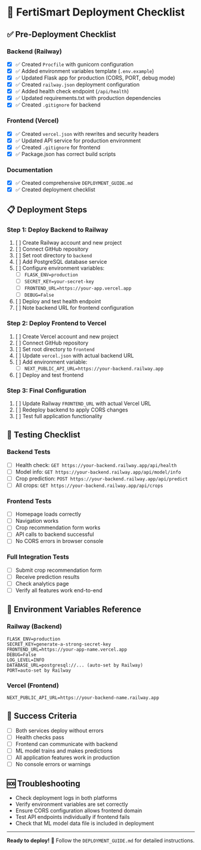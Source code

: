 # 🚀 FertiSmart Deployment Checklist

## ✅ Pre-Deployment Checklist

### Backend (Railway)
- [x] ✅ Created `Procfile` with gunicorn configuration
- [x] ✅ Added environment variables template (`.env.example`)
- [x] ✅ Updated Flask app for production (CORS, PORT, debug mode)
- [x] ✅ Created `railway.json` deployment configuration
- [x] ✅ Added health check endpoint (`/api/health`)
- [x] ✅ Updated requirements.txt with production dependencies
- [x] ✅ Created `.gitignore` for backend

### Frontend (Vercel)
- [x] ✅ Created `vercel.json` with rewrites and security headers
- [x] ✅ Updated API service for production environment
- [x] ✅ Created `.gitignore` for frontend
- [x] ✅ Package.json has correct build scripts

### Documentation
- [x] ✅ Created comprehensive `DEPLOYMENT_GUIDE.md`
- [x] ✅ Created deployment checklist

## 📋 Deployment Steps

### Step 1: Deploy Backend to Railway
1. [ ] Create Railway account and new project
2. [ ] Connect GitHub repository
3. [ ] Set root directory to `backend`
4. [ ] Add PostgreSQL database service
5. [ ] Configure environment variables:
   - [ ] `FLASK_ENV=production`
   - [ ] `SECRET_KEY=your-secret-key`
   - [ ] `FRONTEND_URL=https://your-app.vercel.app`
   - [ ] `DEBUG=False`
6. [ ] Deploy and test health endpoint
7. [ ] Note backend URL for frontend configuration

### Step 2: Deploy Frontend to Vercel
1. [ ] Create Vercel account and new project
2. [ ] Connect GitHub repository
3. [ ] Set root directory to `frontend`
4. [ ] Update `vercel.json` with actual backend URL
5. [ ] Add environment variable:
   - [ ] `NEXT_PUBLIC_API_URL=https://your-backend.railway.app`
6. [ ] Deploy and test frontend

### Step 3: Final Configuration
1. [ ] Update Railway `FRONTEND_URL` with actual Vercel URL
2. [ ] Redeploy backend to apply CORS changes
3. [ ] Test full application functionality

## 🧪 Testing Checklist

### Backend Tests
- [ ] Health check: `GET https://your-backend.railway.app/api/health`
- [ ] Model info: `GET https://your-backend.railway.app/api/model/info`
- [ ] Crop prediction: `POST https://your-backend.railway.app/api/predict`
- [ ] All crops: `GET https://your-backend.railway.app/api/crops`

### Frontend Tests
- [ ] Homepage loads correctly
- [ ] Navigation works
- [ ] Crop recommendation form works
- [ ] API calls to backend successful
- [ ] No CORS errors in browser console

### Full Integration Tests
- [ ] Submit crop recommendation form
- [ ] Receive prediction results
- [ ] Check analytics page
- [ ] Verify all features work end-to-end

## 🔧 Environment Variables Reference

### Railway (Backend)
```
FLASK_ENV=production
SECRET_KEY=generate-a-strong-secret-key
FRONTEND_URL=https://your-app-name.vercel.app
DEBUG=False
LOG_LEVEL=INFO
DATABASE_URL=postgresql://... (auto-set by Railway)
PORT=auto-set by Railway
```

### Vercel (Frontend)
```
NEXT_PUBLIC_API_URL=https://your-backend-name.railway.app
```

## 🎯 Success Criteria
- [ ] Both services deploy without errors
- [ ] Health checks pass
- [ ] Frontend can communicate with backend
- [ ] ML model trains and makes predictions
- [ ] All application features work in production
- [ ] No console errors or warnings

## 🆘 Troubleshooting
- Check deployment logs in both platforms
- Verify environment variables are set correctly
- Ensure CORS configuration allows frontend domain
- Test API endpoints individually if frontend fails
- Check that ML model data file is included in deployment

---
**Ready to deploy!** 🚀 Follow the `DEPLOYMENT_GUIDE.md` for detailed instructions.